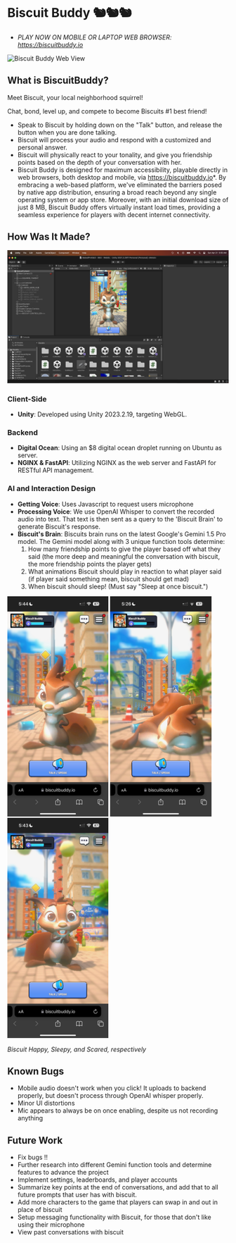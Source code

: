 # Biscuit Buddy 🐿️🐿️🐿️
- *PLAY NOW ON MOBILE OR LAPTOP WEB BROWSER: https://biscuitbuddy.io*

![Biscuit Buddy Web View](graphics/WebView.png)

## What is BiscuitBuddy?

Meet Biscuit, your local neighborhood squirrel!

Chat, bond, level up, and compete to become Biscuits #1 best friend! 

- Speak to Biscuit by holding down on the "Talk" button, and release the button when you are done talking.
- Biscuit will process your audio and respond with a customized and personal answer.
- Biscuit will physically react to your tonality, and give you friendship points based on the depth of your conversation with her.
- Biscuit Buddy is designed for maximum accessibility, playable directly in web browsers, both desktop and mobile, via https://biscuitbuddy.io*. By embracing a web-based platform, we've eliminated the barriers posed by native app distribution, ensuring a broad reach beyond any single operating system or app store. Moreover, with an initial download size of just 8 MB, Biscuit Buddy offers virtually instant load times, providing a seamless experience for players with decent internet connectivity.


## How Was It Made?
<img src="graphics/UNITY_VIEW.png" alt="Biscuit Buddy Web View">

### Client-Side
- **Unity**: Developed using Unity 2023.2.19, targeting WebGL.

### Backend 
- **Digital Ocean**: Using an $8 digital ocean droplet running on Ubuntu as server.
- **NGINX & FastAPI**: Utilizing NGINX as the web server and FastAPI for RESTful API management.

### AI and Interaction Design
- **Getting Voice**: Uses Javascript to request users microphone
- **Processing Voice**: We use OpenAI Whisper to convert the recorded audio into text. That text is then sent as a query to the 'Biscuit Brain' to generate Biscuit's response.
- **Biscuit's Brain**: Biscuits brain runs on the latest Google's Gemini 1.5 Pro model. The Gemini model along with 3 unique function tools determine:
  1) How many friendship points to give the player based off what they said (the more deep and meaningful the conversation with biscuit, the more friendship points the player gets)
  2) What animations Biscuit should play in reaction to what player said (if player said something mean, biscuit should get mad)
  3) When biscuit should sleep! (Must say "Sleep at once biscuit.")

<p float="left">
  <img src="graphics/HAPPY.jpeg" alt="Biscuit Happy" height="500"/>
  <img src="graphics/SLEEP.jpeg" alt="Biscuit Sleeping" height="500"/>
  <img src="graphics/SCARED.jpeg" alt="Biscuit Scared" height="500"/>
</p>

*Biscuit Happy, Sleepy, and Scared, respectively*

## Known Bugs
- Mobile audio doesn't work when you click! It uploads to backend properly, but doesn't process through OpenAI whisper properly.
- Minor UI distortions 
- Mic appears to always be on once enabling, despite us not recording anything

## Future Work
- Fix bugs !!
- Further research into different Gemini function tools and determine features to advance the project
- Implement settings, leaderboards, and player accounts
- Summarize key points at the end of conversations, and add that to all future prompts that user has with biscuit.
- Add more characters to the game that players can swap in and out in place of biscuit
- Setup messaging functionality with Biscuit, for those that don't like using their microphone
- View past conversations with biscuit
